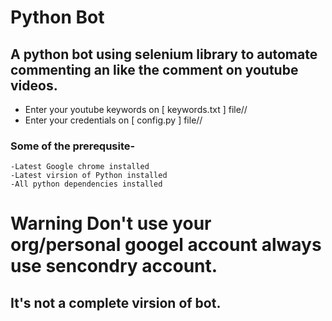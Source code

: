 # Python Bot

## A python bot using selenium library to automate commenting an like the comment on youtube videos.
- Enter your youtube keywords on [ keywords.txt ] file//
- Enter your credentials on [ config.py ] file//
### Some of the prerequsite-
	-Latest Google chrome installed 
	-Latest virsion of Python installed
	-All python dependencies installed
# Warning Don't use your org/personal googel account always use sencondry account.
## It's not a complete virsion of bot.
